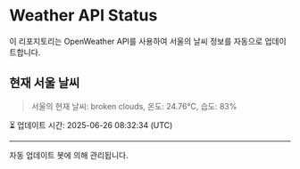 
# Weather API Status

이 리포지토리는 OpenWeather API를 사용하여 서울의 날씨 정보를 자동으로 업데이트합니다.

## 현재 서울 날씨
> 서울의 현재 날씨: broken clouds, 온도: 24.76°C, 습도: 83%

⏳ 업데이트 시간: 2025-06-26 08:32:34 (UTC)

---
자동 업데이트 봇에 의해 관리됩니다.
